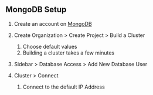 ## MongoDB Setup

1. Create an account on [MongoDB](https://cloud.mongodb.com)
2. Create Organization > Create Project > Build a Cluster

   1. Choose default values
   2. Building a cluster takes a few minutes

3. Sidebar > Database Access > Add New Database User

4. Cluster > Connect
   1. Connect to the default IP Address
